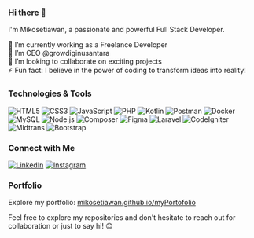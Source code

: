 ### Hi there 👋

<!--
**mikosetiawan/mikosetiawan** is a ✨ _special_ ✨ repository because its `README.md` (this file) appears on your GitHub profile.
-->

I'm Mikosetiawan, a passionate and powerful Full Stack Developer.

🔭 I’m currently working as a Freelance Developer  
🌱 I’m CEO @growdiginusantara  
👯 I’m looking to collaborate on exciting projects  
⚡ Fun fact: I believe in the power of coding to transform ideas into reality!

### Technologies & Tools
![HTML5](https://img.shields.io/badge/-HTML5-red?style=flat&logo=html5)
![CSS3](https://img.shields.io/badge/-CSS3-purple?style=flat&logo=css3)
![JavaScript](https://img.shields.io/badge/-JavaScript-black?style=flat&logo=javascript)
![PHP](https://img.shields.io/badge/-PHP-777BB4?style=flat&logo=php&logoColor=white)
![Kotlin](https://img.shields.io/badge/-Kotlin-0095D5?style=flat&logo=kotlin&logoColor=white)
![Postman](https://img.shields.io/badge/-Postman-FF6C37?style=flat&logo=postman&logoColor=white)
![Docker](https://img.shields.io/badge/-Docker-blue?style=flat&logo=docker)
![MySQL](https://img.shields.io/badge/-MySQL-4479A1?style=flat&logo=mysql&logoColor=white)
![Node.js](https://img.shields.io/badge/-Node.js-green?style=flat&logo=node.js)
![Composer](https://img.shields.io/badge/-Composer-885630?style=flat&logo=composer&logoColor=white)
![Figma](https://img.shields.io/badge/-Figma-F24E1E?style=flat&logo=figma&logoColor=white)
![Laravel](https://img.shields.io/badge/-Laravel-FF2D20?style=flat&logo=laravel&logoColor=white)
![CodeIgniter](https://img.shields.io/badge/-CodeIgniter-EF4223?style=flat&logo=codeigniter&logoColor=white)
![Midtrans](https://img.shields.io/badge/-Midtrans-FF7F00?style=flat)
![Bootstrap](https://img.shields.io/badge/-Bootstrap-7952B3?style=flat&logo=bootstrap&logoColor=white)

### Connect with Me
[![LinkedIn](https://img.shields.io/badge/-LinkedIn-blue?style=flat&logo=linkedin&logoColor=white)](https://www.linkedin.com/in/mikosetiawan/)
[![Instagram](https://img.shields.io/badge/-Instagram-purple?style=flat&logo=instagram&logoColor=white)](https://www.instagram.com/_mikodev)

### Portfolio
Explore my portfolio: [mikosetiawan.github.io/myPortofolio](https://mikosetiawan.github.io/myPortofolio)

Feel free to explore my repositories and don't hesitate to reach out for collaboration or just to say hi! 😊
